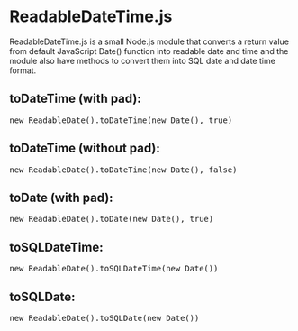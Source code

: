 <h1>ReadableDateTime.js</h1>
ReadableDateTime.js is a small Node.js module that converts a return value from default JavaScript Date() function into readable date and time and the module also have methods to convert them into SQL date and date time format.
<h2>toDateTime (with pad):</h2>
<pre>
new ReadableDate().toDateTime(new Date(), true)
</pre>

<h2>toDateTime (without pad):</h2>
<pre>
new ReadableDate().toDateTime(new Date(), false)
</pre>

<h2>toDate (with pad):</h2>
<pre>
new ReadableDate().toDate(new Date(), true)
</pre>

<h2>toSQLDateTime:</h2>
<pre>
new ReadableDate().toSQLDateTime(new Date())
</pre>

<h2>toSQLDate:</h2>
<pre>
new ReadableDate().toSQLDate(new Date())
</pre>